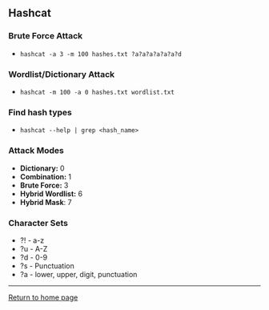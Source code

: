 ## Hashcat
### Brute Force Attack
- `hashcat -a 3 -m 100 hashes.txt ?a?a?a?a?a?a?d`

### Wordlist/Dictionary Attack
- `hashcat -m 100 -a 0 hashes.txt wordlist.txt`

### Find hash types
- `hashcat --help | grep <hash_name>`

### Attack Modes
- **Dictionary:** 0 
- **Combination:** 1
- **Brute Force:**  3
- **Hybrid Wordlist:** 6
- **Hybrid Mask**: 7

### Character Sets 
- ?! - a-z
- ?u - A-Z
- ?d - 0-9
- ?s - Punctuation
- ?a - lower, upper, digit, punctuation

*** 
[Return to home page](../README.md)
